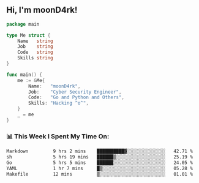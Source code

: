 <h2> Hi, I'm moonD4rk!</h2>

```go
package main

type Me struct {
	Name   string
	Job    string
	Code   string
	Skills string
}

func main() {
	me := &Me{
		Name:   "moonD4rk",
		Job:    "Cyber Security Engineer",
		Code:   "Go and Python and Others",
		Skills: "Hacking ^o^",
	}
	_ = me
}
```

<h3>📊 This Week I Spent My Time On:</h3>
<!-- <img align='right' src="https://github-readme-stats.vercel.app/api?username=moond4rk&show_icons=true&theme=radical", width="300" height="150"> -->

<!--START_SECTION:waka-->

```txt
Markdown         9 hrs 2 mins    ██████████▓░░░░░░░░░░░░░░   42.71 %
sh               5 hrs 19 mins   ██████▒░░░░░░░░░░░░░░░░░░   25.19 %
Go               5 hrs 5 mins    ██████░░░░░░░░░░░░░░░░░░░   24.05 %
YAML             1 hr 7 mins     █▒░░░░░░░░░░░░░░░░░░░░░░░   05.28 %
Makefile         12 mins         ▒░░░░░░░░░░░░░░░░░░░░░░░░   01.01 %
```

<!--END_SECTION:waka-->

